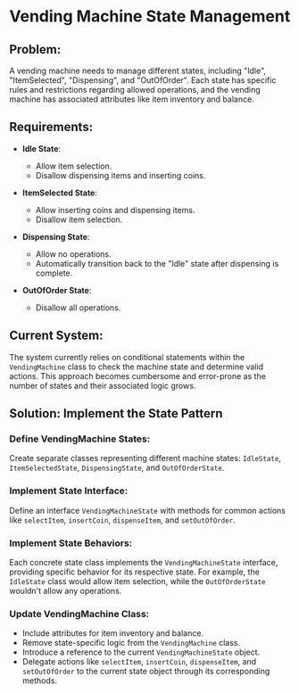 # Vending Machine State Management

## Problem:

A vending machine needs to manage different states, including "Idle", "ItemSelected", "Dispensing", and "OutOfOrder". Each state has specific rules and restrictions regarding allowed operations, and the vending machine has associated attributes like item inventory and balance.

## Requirements:

- **Idle State**:
    - Allow item selection.
    - Disallow dispensing items and inserting coins.

- **ItemSelected State**:
    - Allow inserting coins and dispensing items.
    - Disallow item selection.

- **Dispensing State**:
    - Allow no operations.
    - Automatically transition back to the "Idle" state after dispensing is complete.

- **OutOfOrder State**:
    - Disallow all operations.

## Current System:

The system currently relies on conditional statements within the `VendingMachine` class to check the machine state and determine valid actions. This approach becomes cumbersome and error-prone as the number of states and their associated logic grows.

## Solution: Implement the State Pattern

### Define VendingMachine States:
Create separate classes representing different machine states: `IdleState`, `ItemSelectedState`, `DispensingState`, and `OutOfOrderState`.

### Implement State Interface:
Define an interface `VendingMachineState` with methods for common actions like `selectItem`, `insertCoin`, `dispenseItem`, and `setOutOfOrder`.

### Implement State Behaviors:
Each concrete state class implements the `VendingMachineState` interface, providing specific behavior for its respective state. For example, the `IdleState` class would allow item selection, while the `OutOfOrderState` wouldn't allow any operations.

### Update VendingMachine Class:
- Include attributes for item inventory and balance.
- Remove state-specific logic from the `VendingMachine` class.
- Introduce a reference to the current `VendingMachineState` object.
- Delegate actions like `selectItem`, `insertCoin`, `dispenseItem`, and `setOutOfOrder` to the current state object through its corresponding methods.
